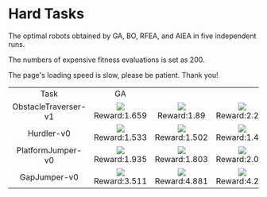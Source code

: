 
# Hard Tasks

The optimal robots obtained by GA, BO, RFEA, and AIEA in five independent runs.

The numbers of expensive fitness evaluations is set as 200.

The page's loading speed is slow, please be patient. Thank you!

<table>
<tr>
<td><center>Task</center></td>
<td><center>GA</center></td>
<tr>
<td><center>ObstacleTraverser-v1</center></td>
<td><center><img src="https://github.com/shuleiLiu/AIEA-GIF/blob/main/gif/ga_ObstacleTraverser-v1_1.659.gif" />Reward:1.659</center></td>
<td><center><img src="https://github.com/shuleiLiu/AIEA-GIF/blob/main/gif/bo_ObstacleTraverser-v1_1.89.gif" />Reward:1.89</center></td>
<td><center><img src="https://github.com/shuleiLiu/AIEA-GIF/blob/main/gif/rfea_ObstacleTraverser-v1_2.274.gif" />Reward:2.274</center></td>
<td><center><img src="https://github.com/shuleiLiu/AIEA-GIF/blob/main/gif/aiea_ObstacleTraverser-v1_1.722.gif" />Reward:1.722</center></td>
</tr>
<tr>
<td><center>Hurdler-v0</center></td>
<td><center><img src="https://github.com/shuleiLiu/AIEA-GIF/blob/main/gif/ga_Hurdler-v0_1.533.gif" />Reward:1.533</center></td>
<td><center><img src="https://github.com/shuleiLiu/AIEA-GIF/blob/main/gif/bo_Hurdler-v0_1.502.gif" />Reward:1.502</center></td>
<td><center><img src="https://github.com/shuleiLiu/AIEA-GIF/blob/main/gif/rfea_Hurdler-v0_1.488.gif" />Reward:1.488</center></td>
<td><center><img src="https://github.com/shuleiLiu/AIEA-GIF/blob/main/gif/aiea_Hurdler-v0_1.966.gif" />Reward:1.966</center></td>
</tr>
<tr>
<td><center>PlatformJumper-v0</center></td>
<td><center><img src="https://github.com/shuleiLiu/AIEA-GIF/blob/main/gif/ga_PlatformJumper-v0_1.935.gif" />Reward:1.935</center></td>
<td><center><img src="https://github.com/shuleiLiu/AIEA-GIF/blob/main/gif/bo_PlatformJumper-v0_1.803.gif" />Reward:1.803</center></td>
<td><center><img src="https://github.com/shuleiLiu/AIEA-GIF/blob/main/gif/rfea_PlatformJumper-v0_2.033.gif" />Reward:2.033</center></td>
<td><center><img src="https://github.com/shuleiLiu/AIEA-GIF/blob/main/gif/aiea_PlatformJumper-v0_2.265.gif" />Reward:2.265</center></td>
</tr>
<tr>
<td><center>GapJumper-v0</center></td>
<td><center><img src="https://github.com/shuleiLiu/AIEA-GIF/blob/main/gif/ga_GapJumper-v0_3.511.gif" />Reward:3.511</center></td>
<td><center><img src="https://github.com/shuleiLiu/AIEA-GIF/blob/main/gif/bo_GapJumper-v0_4.881.gif" />Reward:4.881</center></td>
<td><center><img src="https://github.com/shuleiLiu/AIEA-GIF/blob/main/gif/rfea_GapJumper-v0_4.217.gif" />Reward:4.217</center></td>
<td><center><img src="https://github.com/shuleiLiu/AIEA-GIF/blob/main/gif/aiea_GapJumper-v0_7.331.gif" />Reward:7.331</center></td>
</tr>
</table>
